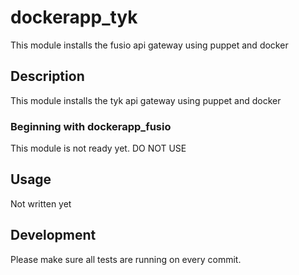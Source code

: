 # dockerapp_tyk

This module installs the fusio api gateway using puppet and docker


## Description

This module installs the tyk api gateway using puppet and docker


### Beginning with dockerapp_fusio

This module is not ready yet. DO NOT USE

## Usage

Not written yet


## Development

Please make sure all tests are running on every commit. 

